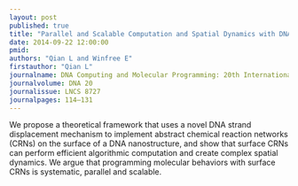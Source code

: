 ```yaml
---
layout: post
published: true
title: "Parallel and Scalable Computation and Spatial Dynamics with DNA-Based Chemical Reaction Networks on a Surface."
date: 2014-09-22 12:00:00
pmid:
authors: "Qian L and Winfree E"
firstauthor: "Qian L"
journalname: DNA Computing and Molecular Programming: 20th International Conference, DNA 20, Kyoto, Japan, September 22-26, 2014. Proceedings
journalvolume: DNA 20
journalissue: LNCS 8727
journalpages: 114–131
---
```


We propose a theoretical framework that uses a novel DNA strand displacement mechanism to implement abstract chemical reaction networks (CRNs) on the surface of a DNA nanostructure, and show that surface CRNs can perform efficient algorithmic computation and create complex spatial dynamics. We argue that programming molecular behaviors with surface CRNs is systematic, parallel and scalable.